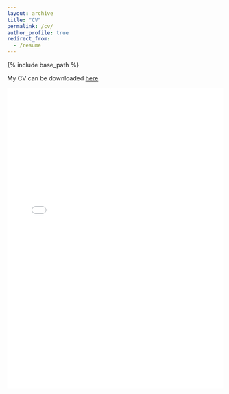 ```yaml
---
layout: archive
title: "CV"
permalink: /cv/
author_profile: true
redirect_from:
  - /resume
---
```


{% include base_path %}

My CV can be downloaded <a href="https://drive.google.com/file/d/1AUd_6Owgijm0b1mQqBLjq9lYFaBPlt1r/view">here</a>

<iframe
  src="{{ '/files/Rahman_Ramisa_CV_2025-4.pdf' | relative_url }}"
  width="100%" height="700" style="border:0;"
  title="Paper PDF">
</iframe>
